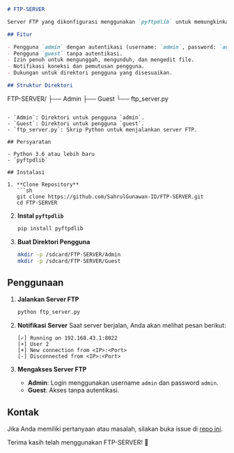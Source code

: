 ```markdown
# FTP-SERVER

Server FTP yang dikonfigurasi menggunakan `pyftpdlib` untuk memungkinkan pengguna mengunggah, mengunduh, dan mengedit file dengan mudah. Proyek ini menyediakan dua pengguna: `admin` dan `guest`, dengan izin penuh untuk admin dan akses tanpa autentikasi untuk guest.

## Fitur

- Pengguna `admin` dengan autentikasi (username: `admin`, password: `admin`).
- Pengguna `guest` tanpa autentikasi.
- Izin penuh untuk mengunggah, mengunduh, dan mengedit file.
- Notifikasi koneksi dan pemutusan pengguna.
- Dukungan untuk direktori pengguna yang disesuaikan.

## Struktur Direktori

```
FTP-SERVER/
├── Admin
├── Guest
└── ftp_server.py
```

- `Admin`: Direktori untuk pengguna `admin`.
- `Guest`: Direktori untuk pengguna `guest`.
- `ftp_server.py`: Skrip Python untuk menjalankan server FTP.

## Persyaratan

- Python 3.6 atau lebih baru
- `pyftpdlib`

## Instalasi

1. **Clone Repository**
   ```sh
   git clone https://github.com/SahrulGunawan-ID/FTP-SERVER.git
   cd FTP-SERVER
   ```

2. **Instal `pyftpdlib`**
   ```sh
   pip install pyftpdlib
   ```

3. **Buat Direktori Pengguna**
   ```sh
   mkdir -p /sdcard/FTP-SERVER/Admin
   mkdir -p /sdcard/FTP-SERVER/Guest
   ```

## Penggunaan

1. **Jalankan Server FTP**
   ```sh
   python ftp_server.py
   ```

2. **Notifikasi Server**
   Saat server berjalan, Anda akan melihat pesan berikut:
   ```
   [✓] Running on 192.168.43.1:8022
   [+] User 2
   [+] New connection from <IP>:<Port>
   [-] Disconnected from <IP>:<Port>
   ```

3. **Mengakses Server FTP**
   - **Admin**: Login menggunakan username `admin` dan password `admin`.
   - **Guest**: Akses tanpa autentikasi.

## Kontak

Jika Anda memiliki pertanyaan atau masalah, silakan buka issue di [repo ini](https://github.com/SahrulGunawan-ID/FTP-SERVER/).

Terima kasih telah menggunakan FTP-SERVER! 🚀
